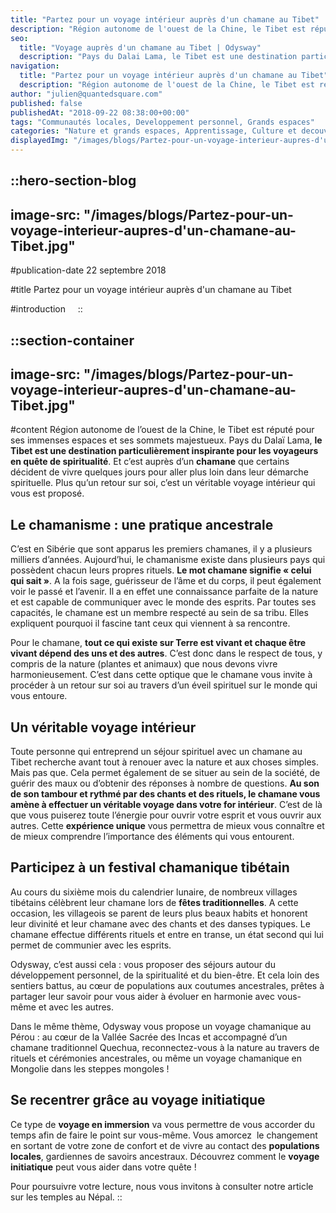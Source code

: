 ```yaml
---
title: "Partez pour un voyage intérieur auprès d'un chamane au Tibet"
description: "Région autonome de l'ouest de la Chine, le Tibet est réputé pour ses immenses espaces et ses sommets majestueux. Pays du Dalai Lama, le Tibet est une destination particulièrement inspirante pour les voyageurs en quête de spiritualité . Et c'est auprès d'un chamane que certains decident de vivre quelques jours ..."
seo:
  title: "Voyage auprès d'un chamane au Tibet | Odysway"
  description: "Pays du Dalai Lama, le Tibet est une destination particulièrement inspirante pour les voyageurs en quête de spiritualité."
navigation:
  title: "Partez pour un voyage intérieur auprès d'un chamane au Tibet"
  description: "Région autonome de l'ouest de la Chine, le Tibet est réputé pour ses immenses espaces et ses sommets majestueux. Pays du Dalai Lama, le Tibet est une destination particulièrement inspirante pour les voyageurs en quête de spiritualité . Et c'est auprès d'un chamane que certains decident de vivre quelques jours ..."
author: "julien@quantedsquare.com"
published: false
publishedAt: "2018-09-22 08:38:00+00:00"
tags: "Communautés locales, Developpement personnel, Grands espaces"
categories: "Nature et grands espaces, Apprentissage, Culture et decouverte, Developpement Personnel"
displayedImg: "/images/blogs/Partez-pour-un-voyage-interieur-aupres-d'un-chamane-au-Tibet.jpg"
---
```


::hero-section-blog
---
image-src: "/images/blogs/Partez-pour-un-voyage-interieur-aupres-d'un-chamane-au-Tibet.jpg"
---
#publication-date
22 septembre 2018

#title
Partez pour un voyage intérieur auprès d'un chamane au Tibet

#introduction
   
::

::section-container
---
image-src: "/images/blogs/Partez-pour-un-voyage-interieur-aupres-d'un-chamane-au-Tibet.jpg"
---
#content
Région autonome de l’ouest de la Chine, le Tibet est réputé pour ses immenses espaces et ses sommets majestueux. Pays du Dalaï Lama, **le Tibet est une destination particulièrement inspirante pour les voyageurs en quête de spiritualité**. Et c’est auprès d’un **chamane** que certains décident de vivre quelques jours pour aller plus loin dans leur démarche spirituelle. Plus qu’un retour sur soi, c’est un véritable voyage intérieur qui vous est proposé.

## Le chamanisme : une pratique ancestrale

C’est en Sibérie que sont apparus les premiers chamanes, il y a plusieurs milliers d’années. Aujourd’hui, le chamanisme existe dans plusieurs pays qui possèdent chacun leurs propres rituels. **Le mot chamane signifie « celui qui sait »**. A la fois sage, guérisseur de l’âme et du corps, il peut également voir le passé et l’avenir. Il a en effet une connaissance parfaite de la nature et est capable de communiquer avec le monde des esprits. Par toutes ses capacités, le chamane est un membre respecté au sein de sa tribu. Elles expliquent pourquoi il fascine tant ceux qui viennent à sa rencontre.

Pour le chamane, **tout ce qui existe sur Terre est vivant et chaque être vivant dépend des uns et des autres**. C’est donc dans le respect de tous, y compris de la nature (plantes et animaux) que nous devons vivre harmonieusement. C’est dans cette optique que le chamane vous invite à procéder à un retour sur soi au travers d’un éveil spirituel sur le monde qui vous entoure.

## Un véritable voyage intérieur

Toute personne qui entreprend un séjour spirituel avec un chamane au Tibet recherche avant tout à renouer avec la nature et aux choses simples. Mais pas que. Cela permet également de se situer au sein de la société, de guérir des maux ou d’obtenir des réponses à nombre de questions. **Au son de son tambour et rythmé par des chants et des rituels, le chamane vous amène à effectuer un véritable voyage dans votre for intérieur**. C’est de là que vous puiserez toute l’énergie pour ouvrir votre esprit et vous ouvrir aux autres. Cette **expérience unique** vous permettra de mieux vous connaître et de mieux comprendre l’importance des éléments qui vous entourent.

## Participez à un festival chamanique tibétain

Au cours du sixième mois du calendrier lunaire, de nombreux villages tibétains célèbrent leur chamane lors de **fêtes traditionnelles**. A cette occasion, les villageois se parent de leurs plus beaux habits et honorent leur divinité et leur chamane avec des chants et des danses typiques. Le chamane effectue différents rituels et entre en transe, un état second qui lui permet de communier avec les esprits.

Odysway, c’est aussi cela : vous proposer des séjours autour du développement personnel, de la spiritualité et du bien-être. Et cela loin des sentiers battus, au cœur de populations aux coutumes ancestrales, prêtes à partager leur savoir pour vous aider à évoluer en harmonie avec vous-même et avec les autres. 

Dans le même thème, Odysway vous propose un voyage chamanique au Pérou : au cœur de la Vallée Sacrée des Incas et accompagné d’un chamane traditionnel Quechua, reconnectez-vous à la nature au travers de rituels et cérémonies ancestrales, ou même un voyage chamanique en Mongolie dans les steppes mongoles !

## Se recentrer grâce au voyage initiatique 

Ce type de **voyage en immersion** va vous permettre de vous accorder du temps afin de faire le point sur vous-même. Vous amorcez  le changement en sortant de votre zone de confort et de vivre au contact des **populations locales**, gardiennes de savoirs ancestraux. Découvrez comment le **voyage initiatique** peut vous aider dans votre quête !

Pour poursuivre votre lecture, nous vous invitons à consulter notre article sur les temples au Népal.
::
